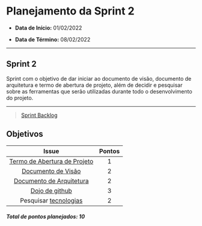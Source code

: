 # Planejamento da Sprint 2

- **Data de Início:** 01/02/2022

- **Data de Término:** 08/02/2022

---

## Sprint 2

Sprint com o objetivo de dar iniciar ao documento de visão, documento de arquitetura e termo de abertura de projeto, além de decidir e pesquisar sobre as ferramentas que serão utilizadas durante todo o desenvolvimento do projeto.

---

> [Sprint Backlog](https://github.com/fga-eps-mds/Tema-02/milestone/3)

## Objetivos

|                                      Issue                                       | Pontos |
| :------------------------------------------------------------------------------: | :----: |
| [Termo de Abertura de Projeto](https://github.com/fga-eps-mds/Tema-02/issues/10) |   1    |
|      [Documento de Visão](https://github.com/fga-eps-mds/Tema-02/issues/11)      |   2    |
|   [Documento de Arquitetura](https://github.com/fga-eps-mds/Tema-02/issues/12)   |   2    |
|        [Dojo de github](https://github.com/fga-eps-mds/Tema-02/issues/13)        |   3    |
|    Pesquisar [tecnologias](https://github.com/fga-eps-mds/Tema-02/issues/15)     |   2    |

<h4><i>Total de pontos planejados: 10</i></h4>
